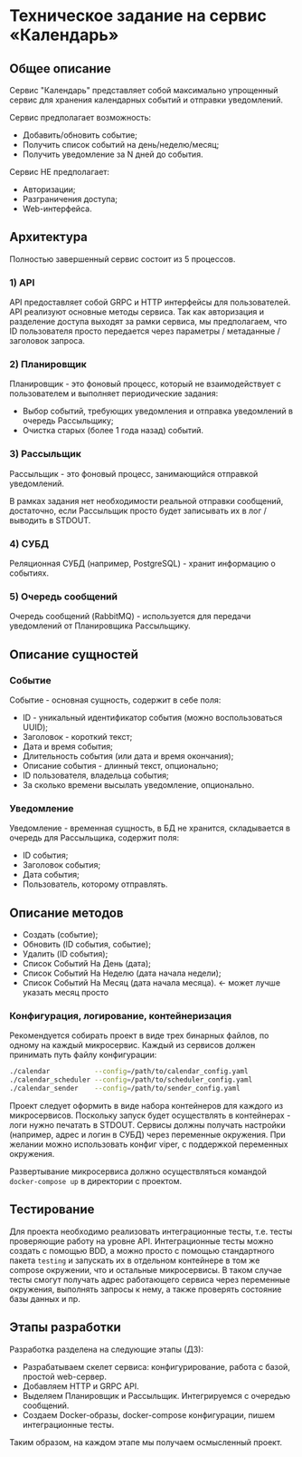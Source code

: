 # Техническое задание на сервис «Календарь»

## Общее описание

Сервис "Календарь" представляет собой максимально упрощенный сервис для хранения календарных событий и отправки уведомлений.

Сервис предполагает возможность:

* Добавить/обновить событие;
* Получить список событий на день/неделю/месяц;
* Получить уведомление за N дней до события.

Сервис НЕ предполагает:

* Авторизации;
* Разграничения доступа;
* Web-интерфейса.

## Архитектура

Полностью завершенный сервис состоит из 5 процессов.

### 1) API

API предоставляет собой GRPC и HTTP интерфейсы для пользователей. API реализуют основные методы сервиса.
Так как авторизация и разделение доступа выходят за рамки сервиса, мы предполагаем, что ID пользователя
просто передается через параметры / метаданные / заголовок запроса.

### 2) Планировщик

Планировщик - это фоновый процесс, который не взаимодействует с пользователем и выполняет периодические задания:

* Выбор событий, требующих уведомления и отправка уведомлений в очередь Рассыльщику;
* Очистка старых (более 1 года назад) событий.

### 3) Рассыльщик

Рассыльщик - это фоновый процесс, занимающийся отправкой уведомлений.

В рамках задания нет необходимости реальной отправки сообщений, достаточно, если Рассыльщик просто будет
записывать их в лог / выводить в STDOUT.

### 4) СУБД

Реляционная СУБД (например, PostgreSQL) - хранит информацию о событиях.

### 5) Очередь сообщений

Очередь сообщений (RabbitMQ) - используется для передачи уведомлений от Планировщика Рассыльщику.

## Описание сущностей

### Событие

Событие - основная сущность, содержит в себе поля:

* ID - уникальный идентификатор события (можно воспользоваться UUID);
* Заголовок - короткий текст;
* Дата и время события;
* Длительность события (или дата и время окончания);
* Описание события - длинный текст, опционально;
* ID пользователя, владельца события;
* За сколько времени высылать уведомление, опционально.

### Уведомление

Уведомление - временная сущность, в БД не хранится, складывается в очередь для Рассыльщика, содержит поля:

* ID события;
* Заголовок события;
* Дата события;
* Пользователь, которому отправлять.

## Описание методов

* Создать (событие);
* Обновить (ID события, событие);
* Удалить (ID события);
* Список Событий На День (дата);
* Список Событий На Неделю (дата начала недели);
* Список Событий Нa Месяц (дата начала месяца). <- может лучше указать месяц просто

### Конфигурация, логирование, контейнеризация

Рекомендуется собирать проект в виде трех бинарных файлов, по одному на каждый микросервис.
Каждый из сервисов должен принимать путь файлу конфигурации:

```bash
./calendar           --config=/path/to/calendar_config.yaml
./calendar_scheduler --config=/path/to/scheduler_config.yaml
./calendar_sender    --config=/path/to/sender_config.yaml
```

Проект следует оформить в виде набора контейнеров для каждого из микросервисов.
Поскольку запуск будет осуществлять в контейнерах - логи нужно печатать в STDOUT.
Сервисы должны получать настройки (например, адрес и логин в СУБД) через переменные окружения.
При желании можно использовать конфиг viper, с поддержкой переменных окружения.

Развертывание микросервиса должно осуществляться командой `docker-compose up` в директории с проектом.

## Тестирование

Для проекта необходимо реализовать интеграционные тесты, т.е. тесты проверяющие работу на уровне API.
Интеграционные тесты можно создать с помощью BDD, а можно просто с помощью стандартного пакета `testing`
и запускать их в отдельном контейнере в том же compose окружении, что и остальные микросервисы.
В таком случае тесты смогут получать адрес работающего сервиса через переменные окружения, выполнять запросы к нему,
а также проверять состояние базы данных и пр.

## Этапы разработки

Разработка разделена на следующие этапы (ДЗ):

* Разрабатываем скелет сервиса: конфигурирование, работа с базой, простой web-сервер.
* Добавляем HTTP и GRPC API.
* Выделяем Планировщик и Рассыльщик. Интегрируемся с очередью сообщений.
* Создаем Docker-образы, docker-compose конфигурации, пишем интеграционные тесты.

Таким образом, на каждом этапе мы получаем осмысленный проект.
